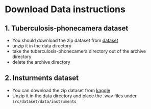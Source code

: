 
# Download Data instructions

## 1. Tuberculosis-phonecamera dataset

* You should download the zip dataset from 
[dataset](https://www.kaggle.com/datasets/saife245/tuberculosis-image-datasets)
*  unzip it in the data directory 
* take the tuberculosis-phonecamera directory out of the archive directory
* delete the archive directory

## 2. Insturments dataset

* You can download the zip dataset from 
[kaggle](https://www.kaggle.com/datasets/soumendraprasad/musical-instruments-sound-dataset)
* Unzip it in the data directory and place the .wav files under `src/dataset/data/instruments`

